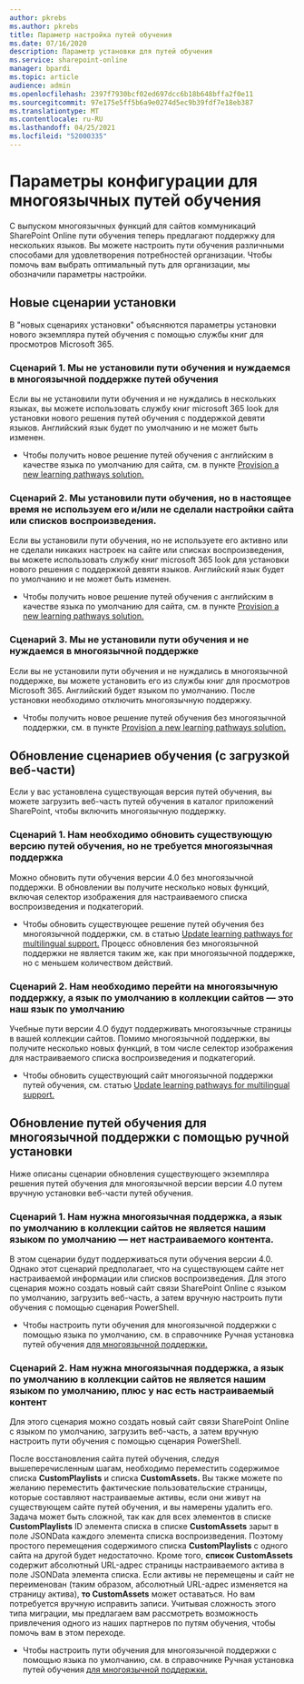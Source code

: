 ```yaml
---
author: pkrebs
ms.author: pkrebs
title: Параметр настройка путей обучения
ms.date: 07/16/2020
description: Параметр установки для путей обучения
ms.service: sharepoint-online
manager: bpardi
ms.topic: article
audience: admin
ms.openlocfilehash: 2397f7930bcf02ed697dcc6b18b648bffa2f0e11
ms.sourcegitcommit: 97e175e5ff5b6a9e0274d5ec9b39fdf7e18eb387
ms.translationtype: MT
ms.contentlocale: ru-RU
ms.lasthandoff: 04/25/2021
ms.locfileid: "52000335"
---
```

# <a name="configuration-options-for-multilingual-learning-pathways"></a>Параметры конфигурации для многоязычных путей обучения
С выпуском многоязычных функций для сайтов коммуникаций SharePoint Online пути обучения теперь предлагают поддержку для нескольких языков. Вы можете настроить пути обучения различными способами для удовлетворения потребностей организации. Чтобы помочь вам выбрать оптимальный путь для организации, мы обозначили параметры настройки. 

## <a name="new-install-scenarios"></a>Новые сценарии установки
В "новых сценариях установки" объясняются параметры установки нового экземпляра путей обучения с помощью службы книг для просмотров Microsoft 365. 

### <a name="scenario-1-we-have-not-installed-learning-pathways-and-need-learning-pathways-multilingual-support"></a>Сценарий 1. Мы не установили пути обучения и нуждаемся в многоязычной поддержке путей обучения 
Если вы не установили пути обучения и не нуждались в нескольких языках, вы можете использовать службу книг microsoft 365 look для установки нового решения путей обучения с поддержкой девяти языков. Английский язык будет по умолчанию и не может быть изменен. 
- Чтобы получить новое решение путей обучения с английским в качестве языка по умолчанию для сайта, см. в пункте [Provision a new learning pathways solution.](custom_provision.md)

### <a name="scenario-2-we-installed-learning-pathways-but-arent-currently-using-it-andor-havent-made-any-customization-to-the-site-or-playlists"></a>Сценарий 2. Мы установили пути обучения, но в настоящее время не используем его и/или не сделали настройки сайта или списков воспроизведения. 
Если вы установили пути обучения, но не используете его активно или не сделали никаких настроек на сайте или списках воспроизведения, вы можете использовать службу книг microsoft 365 look для установки нового решения с поддержкой девяти языков. Английский язык будет по умолчанию и не может быть изменен. 
- Чтобы получить новое решение путей обучения с английским в качестве языка по умолчанию для сайта, см. в пункте [Provision a new learning pathways solution.](custom_provision.md)

### <a name="scenario-3-we-havent-installed-learning-pathways-and-dont-need-multilingual-support"></a>Сценарий 3. Мы не установили пути обучения и не нуждаемся в многоязычной поддержке 
Если вы не установили пути обучения и не нуждались в многоязычной поддержке, вы можете установить его из службы книг для просмотров Microsoft 365. Английский будет языком по умолчанию. После установки необходимо отключить многоязычную поддержку. 
- Чтобы получить новое решение путей обучения без многоязычной поддержки, см. в пункте [Provision a new learning pathways solution.](custom_provision.md)

## <a name="update-learning-pathways-with-a-web-part-upload-scenarios"></a>Обновление сценариев обучения (с загрузкой веб-части)
Если у вас установлена существующая версия путей обучения, вы можете загрузить веб-часть путей обучения в каталог приложений SharePoint, чтобы включить многоязычную поддержку. 

### <a name="scenario-1-we-need-to-upgrade-an-existing-version-of-learning-pathways-but-dont-need-multilingual-support"></a>Сценарий 1. Нам необходимо обновить существующую версию путей обучения, но не требуется многоязычная поддержка
Можно обновить пути обучения версии 4.0 без многоязычной поддержки. В обновлении вы получите несколько новых функций, включая селектор изображения для настраиваемого списка воспроизведения и подкатегорий. 

- Чтобы обновить существующее решение путей обучения без многоязычной поддержки, см. в статью [Update learning pathways for multilingual support.](custom_update.md) Процесс обновления без многоязычной поддержки не является таким же, как при многоязычной поддержке, но с меньшем количеством действий. 

### <a name="scenario-2-we-need-to-upgrade-to-multilingual-support-and-the-default-language-of-the-site-collection-is-our-default-language"></a>Сценарий 2. Нам необходимо перейти на многоязычную поддержку, а язык по умолчанию в коллекции сайтов — это наш язык по умолчанию
Учебные пути версии 4.O будут поддерживать многоязычные страницы в вашей коллекции сайтов. Помимо многоязычной поддержки, вы получите несколько новых функций, в том числе селектор изображения для настраиваемого списка воспроизведения и подкатегорий. 
- Чтобы обновить существующий сайт многоязычной поддержки путей обучения, см. статью [Update learning pathways for multilingual support.](custom_update.md) 

## <a name="update-learning-pathways-for-multilingual-support-with-manual-install"></a>Обновление путей обучения для многоязычной поддержки с помощью ручной установки 
Ниже описаны сценарии обновления существующего экземпляра решения путей обучения для многоязычной версии версии 4.0 путем вручную установки веб-части путей обучения. 

### <a name="scenario-1-we-need-multilingual-support-and-the-default-language-of-the-site-collection-is-not-our-default-language--no-custom-content"></a>Сценарий 1. Нам нужна многоязычная поддержка, а язык по умолчанию в коллекции сайтов не является нашим языком по умолчанию — нет настраиваемого контента. 
В этом сценарии будут поддерживаться пути обучения версии 4.0. Однако этот сценарий предполагает, что на существующем сайте нет настраиваемой информации или списков воспроизведения. Для этого сценария можно создать новый сайт связи SharePoint Online с языком по умолчанию, загрузить веб-часть, а затем вручную настроить пути обучения с помощью сценария PowerShell. 
- Чтобы настроить пути обучения для многоязычной поддержки с помощью языка по умолчанию, см. в справочнике Ручная установка путей обучения [для многоязычной поддержки.](custom_manualsetup.md)

### <a name="scenario-2-we-need-multilingual-support-and-the-default-language-of-the-site-collection-is-not-our-default-language--plus-we-have-custom-content"></a>Сценарий 2. Нам нужна многоязычная поддержка, а язык по умолчанию в коллекции сайтов не является нашим языком по умолчанию, плюс у нас есть настраиваемый контент 
Для этого сценария можно создать новый сайт связи SharePoint Online с языком по умолчанию, загрузить веб-часть, а затем вручную настроить пути обучения с помощью сценария PowerShell. 

После восстановления сайта путей обучения, следуя вышеперечисленным шагам, необходимо переместить содержимое списка **CustomPlaylists** и списка **CustomAssets.** Вы также можете по желанию переместить фактические пользовательские страницы, которые составляют настраиваемые активы, если они живут на существующем сайте путей обучения, и вы намерены удалить его. Задача может быть сложной, так как для всех элементов в списке **CustomPlaylists** ID элемента списка в списке **CustomAssets** зарыт в поле JSONData каждого элемента списка воспроизведения. Поэтому простого перемещения содержимого списка **CustomPlaylists** с одного сайта на другой будет недостаточно. Кроме того, **список CustomAssets** содержит абсолютный URL-адрес страницы настраиваемого актива в поле JSONData элемента списка. Если активы не перемещены и сайт не переименован (таким образом, абсолютный URL-адрес изменяется на страницу актива), **то CustomAssets** может оставаться. Но вам потребуется вручную исправить записи. Учитывая сложность этого типа миграции, мы предлагаем вам рассмотреть возможность привлечения одного из наших партнеров по путям обучения, чтобы помочь вам в этом переходе.
- Чтобы настроить пути обучения для многоязычной поддержки с помощью языка по умолчанию, см. в справочнике Ручная установка путей обучения [для многоязычной поддержки.](custom_manualsetup.md)